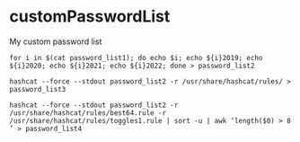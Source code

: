 # customPasswordList
My custom password list


```
for i in $(cat password_list1); do echo $i; echo ${i}2019; echo ${i}2020; echo ${i}2021; echo ${i}2022; done > password_list2
```

```
hashcat --force --stdout password_list2 -r /usr/share/hashcat/rules/ > password_list3
```

```
hashcat --force --stdout password_list2 -r /usr/share/hashcat/rules/best64.rule -r /usr/share/hashcat/rules/toggles1.rule | sort -u | awk ‘length($0) > 8 ’ > password_list4
```
